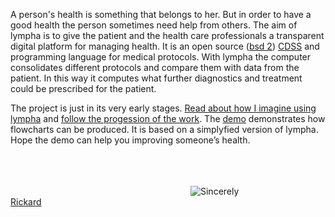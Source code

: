 

<script>
document.getElementById( "indexsmall").style.backgroundColor="#EFAB00";
document.getElementById( "indextext").style.color="#000000";
document.getElementById( "index").className="menu2active";
</script>
A person's health is something that belongs to her. But in order to have a good health the person sometimes need help from others. The aim of  <span class="sc">lympha</span> is to give the patient and the health care professionals a transparent digital platform for managing health. It is an open source (<a href="http://opensource.org/licenses/BSD-2-Clause"><span class="sc">bsd 2</span></a>) <a href="https://en.wikipedia.org/wiki/Clinical_decision_support_system">CDSS</a> and programming language for medical protocols. With <span class="sc">lympha</span> the computer consolidates different protocols and compare them with data from the patient. In this way it computes what further diagnostics and treatment could be prescribed for the patient.

The project is just in its very early stages. <a href="http://rickardhultgren.github.io/lympha/about/#use">Read about how I imagine using lympha</a> and <a href="http://rickardhultgren.github.io/lympha/about/#progress">follow the progession of the work</a>. The <a href="http://rickardhultgren.github.io/lympha/demo">demo</a>  demonstrates how flowcharts can be produced. It is  based on a simplyfied version of <span class="sc">lympha</span>. Hope the demo can help you improving someone’s health. 

<br><br><br>
<a href="https://github.com/RickardHultgren"><img src="https://avatars3.githubusercontent.com/u/16224494?v=3&s=80" style="float:left;margin-left:30vw;" /></a>Sincerely<br><a href="https://github.com/RickardHultgren">Rickard</a>
<br> <br> <br>

